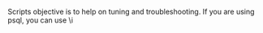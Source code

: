 
Scripts objective is to help on tuning and troubleshooting.
If you are using psql, you can use \i <script>.sql to initiate it

Scripts:

top_queries.sql		Return the top 50 most time consuming statements in the last 7 days
perf_alerts.sql		Return top occurencies of alerts, join with table scans 
filter_used.sql		Return filter applied to tables on scans. To aid on choosing sortkey

